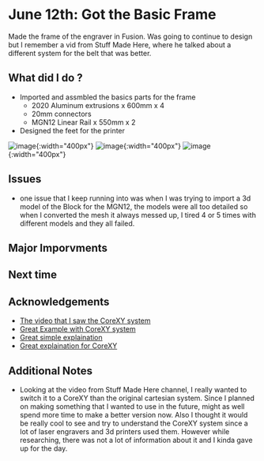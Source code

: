 # June 12th: Got the Basic Frame

Made the frame of the engraver in Fusion. Was going to continue to design but I remember a vid from Stuff Made Here, where he talked about a different system for the belt that was better. 

## What did I do ?
- Imported and assmbled the basics parts for the frame
    - 2020 Aluminum extrusions x 600mm x 4
    - 20mm connectors 
    - MGN12 Linear Rail x 550mm x 2 
- Designed the feet for the printer
  
![image](https://github.com/user-attachments/assets/1dbcf4ca-e226-4b9c-b5a2-e3901bdb2e69){:width="400px"}
![image](https://github.com/user-attachments/assets/eed6efab-13df-4833-9370-6ba1d91b9f15){:width="400px"}
![image](https://github.com/user-attachments/assets/ba621891-1986-4aa2-a194-1a0dc5b51c6b){:width="400px"}


## Issues 
- one issue that I keep running into was when I was trying to import a 3d model of the Block for the MGN12, the models were all too detailed so when I converted the mesh it always messed up, I tired 4 or 5 times with different models and they all failed. 

## Major Imporvments 


## Next time

## Acknowledgements

 - [The video that I saw the CoreXY system](https://www.youtube.com/watch?v=Gu_1S77XkiM)
 - [Great Example with CoreXY system](https://www.youtube.com/watch?v=C-9l_7XNtjI)
 - [Great simple explaination](https://www.youtube.com/watch?v=7jMiMZ3TOqM)
 - [Great explaination for CoreXY](https://www.youtube.com/watch?v=8WLZ8OesMF4)
 
## Additional Notes
- Looking at the video from Stuff Made Here channel, I really wanted to switch it to a CoreXY than the original cartesian system. Since I planned on making something that I wanted to use in the future, might as well spend more time to make a better version now. Also I thought it would be really cool to see and try to understand the CoreXY system since a lot of laser engravers and 3d printers used them. However while researching, there was not a lot of information about it and I kinda gave up for the day. 
